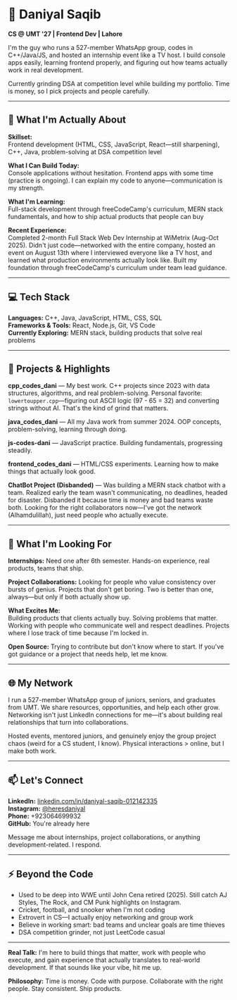 # 👋 Daniyal Saqib

**CS @ UMT '27 | Frontend Dev | Lahore**

I'm the guy who runs a 527-member WhatsApp group, codes in C++/Java/JS, and hosted an internship event like a TV host. I build console apps easily, learning frontend properly, and figuring out how teams actually work in real development.

Currently grinding DSA at competition level while building my portfolio. Time is money, so I pick projects and people carefully.

---

## 🎯 What I'm Actually About

**Skillset:**  
Frontend development (HTML, CSS, JavaScript, React—still sharpening), C++, Java, problem-solving at DSA competition level

**What I Can Build Today:**  
Console applications without hesitation. Frontend apps with some time (practice is ongoing). I can explain my code to anyone—communication is my strength.

**What I'm Learning:**  
Full-stack development through freeCodeCamp's curriculum, MERN stack fundamentals, and how to ship actual products that people can buy

**Recent Experience:**  
Completed 2-month Full Stack Web Dev Internship at WiMetrix (Aug-Oct 2025). Didn't just code—networked with the entire company, hosted an event on August 13th where I interviewed everyone like a TV host, and learned what production environments actually look like. Built my foundation through freeCodeCamp's curriculum under team lead guidance.

---

## 💻 Tech Stack

**Languages:** C++, Java, JavaScript, HTML, CSS, SQL  
**Frameworks & Tools:** React, Node.js, Git, VS Code  
**Currently Exploring:** MERN stack, building products that solve real problems

---

## 🚀 Projects & Highlights

**cpp_codes_dani** — My best work. C++ projects since 2023 with data structures, algorithms, and real problem-solving. Personal favorite: `lowertoupper.cpp`—figuring out ASCII logic (97 - 65 = 32) and converting strings without AI. That's the kind of grind that matters.

**java_codes_dani** — All my Java work from summer 2024. OOP concepts, problem-solving, learning through doing.

**js-codes-dani** — JavaScript practice. Building fundamentals, progressing steadily.

**frontend_codes_dani** — HTML/CSS experiments. Learning how to make things that actually look good.

**ChatBot Project (Disbanded)** — Was building a MERN stack chatbot with a team. Realized early the team wasn't communicating, no deadlines, headed for disaster. Disbanded it because time is money and bad teams waste both. Looking for the right collaborators now—I've got the network (Alhamdulillah), just need people who actually execute.

---

## 🤝 What I'm Looking For

**Internships:** Need one after 6th semester. Hands-on experience, real products, teams that ship.

**Project Collaborations:** Looking for people who value consistency over bursts of genius. Projects that don't get boring. Two is better than one, always—but only if both actually show up.

**What Excites Me:**  
Building products that clients actually buy. Solving problems that matter. Working with people who communicate well and respect deadlines. Projects where I lose track of time because I'm locked in.

**Open Source:** Trying to contribute but don't know where to start. If you've got guidance or a project that needs help, let me know.

---

## 🌐 My Network

I run a 527-member WhatsApp group of juniors, seniors, and graduates from UMT. We share resources, opportunities, and help each other grow. Networking isn't just LinkedIn connections for me—it's about building real relationships that turn into collaborations.

Hosted events, mentored juniors, and genuinely enjoy the group project chaos (weird for a CS student, I know). Physical interactions > online, but I make both work.

---

## 📫 Let's Connect

**LinkedIn:** [linkedin.com/in/daniyal-saqib-012142335](https://www.linkedin.com/in/daniyal-saqib-012142335/)  
**Instagram:** [@heresdaniyal](https://www.instagram.com/heresdaniyal)  
**Phone:** +923064699932  
**GitHub:** You're already here

Message me about internships, project collaborations, or anything development-related. I respond.

---

## ⚡ Beyond the Code

- Used to be deep into WWE until John Cena retired (2025). Still catch AJ Styles, The Rock, and CM Punk highlights on Instagram.
- Cricket, football, and snooker when I'm not coding
- Extrovert in CS—I actually enjoy networking and group work
- Believe in working smart: bad teams and unclear goals are time thieves
- DSA competition grinder, not just LeetCode casual

---

**Real Talk:** I'm here to build things that matter, work with people who execute, and gain experience that actually translates to real-world development. If that sounds like your vibe, hit me up.

**Philosophy:** Time is money. Code with purpose. Collaborate with the right people. Stay consistent. Ship products.
